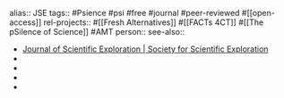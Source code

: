 alias:: JSE
tags:: #Psience #psi #free #journal #peer-reviewed #[[open-access]]
rel-projects:: #[[Fresh Alternatives]] #[[FACTs 4CT]] #[[The pSilence of Science]] #AMT 
person:: 
see-also::

- [Journal of Scientific Exploration | Society for Scientific Exploration](https://www.scientificexploration.org/journal)
-
-
-
-